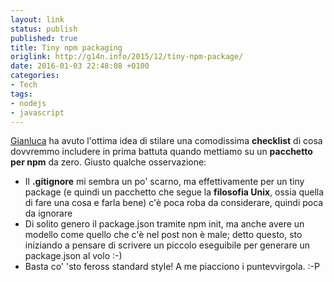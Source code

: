 ```yaml
---
layout: link
status: publish
published: true
title: Tiny npm packaging
origlink: http://g14n.info/2015/12/tiny-npm-package/
date: 2016-01-03 22:48:08 +0100
categories: 
- Tech
tags: 
- nodejs
- javascript
---
```


[Gianluca](http://g14n.info/) ha avuto l'ottima idea di stilare una comodissima **checklist** di cosa dovvremmo includere in prima battuta quando mettiamo su un **pacchetto per npm** da zero. Giusto qualche osservazione: 

- Il **.gitignore** mi sembra un po' scarno, ma effettivamente per un tiny package (e quindi un pacchetto che segue la **filosofia Unix**, ossia quella di fare una cosa e farla bene) c'è poca roba da considerare, quindi poca da ignorare
- Di solito genero il package.json tramite npm init, ma anche avere un modello come quello che c'è nel post non è male; detto questo, sto iniziando a pensare di scrivere un piccolo eseguibile per generare un package.json al volo :-)
- Basta co' 'sto feross standard style! A me piacciono i puntevvirgola. :-P

